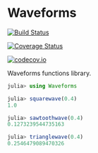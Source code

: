 # Waveforms

[![Build Status](https://travis-ci.org/Paalon/Waveforms.jl.svg?branch=master)](https://travis-ci.org/Paalon/Waveforms.jl)

[![Coverage Status](https://coveralls.io/repos/Paalon/Waveforms.jl/badge.svg?branch=master&service=github)](https://coveralls.io/github/Paalon/Waveforms.jl?branch=master)

[![codecov.io](http://codecov.io/github/Paalon/Waveforms.jl/coverage.svg?branch=master)](http://codecov.io/github/Paalon/Waveforms.jl?branch=master)

Waveforms functions library.

```julia
julia> using Waveforms

julia> squarewave(0.4)
1.0

julia> sawtoothwave(0.4)
0.1273239544735163

julia> trianglewave(0.4)
0.2546479089470326
```
